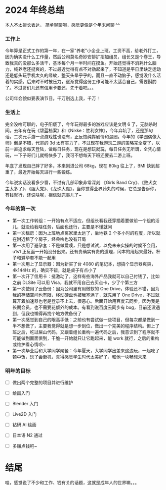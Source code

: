 # 2024 年终总结

本人不太擅长表达， 简单聊聊呗，感觉更像是个年末闲聊 ^^

### 工作上

今年算是正式工作的第一年，在一家"养老"小企业上班，工资不高，给老外打工，因为确实没什么工作量，然后公司莫名奇妙安排扩招加组员，组长又是个卷王，导致我真的没那么多活干，基本每个月一半时间在摸鱼。开始还觉得不消耗什么脑力，纯养老还挺爽的，不过最近觉得有点不对劲起来了，不知道是平日里缺乏运动还是低头玩手机太久的缘故，整天头晕乎乎的，而且一直不动脑子，感觉没什么活着的实感。后来时不时被压力，逐渐觉得这份工作可能不太适合自己，需要斟酌了。不过哥们儿还有信用卡要还，先干着吧。。。

公司年会貌似要表演节目，千万别选上我，千万！

### 生活上

完全没啥可聊的，电子阳痿了，今年玩得最多的游戏应该是文明 6 了，无脑杀时间。去年有在玩《碧蓝档案》和《Nikke：胜利女神》，今年弃坑了，还是那句话，二次元手游一点游戏性也没有，正反馈纯靠剧情和混圈。今年的《学园偶像大师》倒是不错，代哥的 3d 太有实力了，不过现在我游玩二游的策略完全变了，以前一直追求每天登陆，做每日任务，现在是想玩就玩，每日任务无所谓，全凭心情玩，一下子哥们儿就畅快多了，我可不想每天下班还要去二游上班。

年底了发现自己胖了好多，本来刚进公司 68kg，现在 80kg 往上了，BMI 快到超重了，最近开始每天进行一些锻炼。

今年说实话没看多少番，不过有几部印象非常深刻 《Girls Band Cry》、《败犬女主太多了》、《胆大党》、《龙珠大魔》，当你觉得业界药丸的时候，它总是告诉你，有钱就行，还说啥呢，相信就完事儿了~

### 今年的第一次

- 第一次工作转组：一开始有点不适应，但组长看我还穿插着要做前一个组的活儿，就没给我啥任务，后面也还行，主要是不懂就问
- 第一次租房：因为上班地点离家里太远了，坐地铁 2 个多小时的程度，所以就在附近租了个房子，经典啥也没有开局
- 第一次用了避孕套：不是做爱噢，只是想试试，以免未来实操的时候不会用，u1s1 正反面一开始没分出来。还有贵确实有贵的道理，冈本的用起来最好。杯子和避孕套不能一起用
- 第一次用上了显示器：因为新买了台 4080 的笔记本，想搞个显示器爽爽，4k144Hz 的，确实不错，就是桌子有点小了
- 第一次开了信用卡：挺激动了，这样有些海外产品我就可以自己付钱了，比如之前 DLSite 可以用 Visa，我就不用自己去买点卡，少了个第三方
- 第一次使用了云备份：因为公司里有用微软的 One Drive，体验还不错，因为我的存储空间也有限，移动硬盘也被我塞满了，就先用了 One Drive，不过就算开着加速器也老是登录不上去，很恶心。后面开始用百度云同步，因为我是长期会员，也不需要花额外的成本。有看到说百度云同步有 bug，目前还没遇到，但我也懒得再找个地方做备份了
- 第一次感觉到自己的眼高手低：之前也有尝试做一些项目，但每次都是做到一半不想做了，主要我觉得就是想一步到位，做出一个完美的程序结构。但上了班之后，吃过屎山代码，又跟着组长重构一遍代码之后，我意识到了程序就不可能做到面面俱到，干脆一开始就只让它跑起来，能 work 就行，之后的重构或维护看心情呗~
- 第一次毕业后和大学同学聚餐：今年夏天，大学同学出差来这边玩，一起吃了顿中饭，玩了会街机，真得感觉学生时代太美好了，和他一块畅想未来

### 明年的目标

- [ ] 做出两个完整的项目并进行维护

- [ ] 绘画入门
- [ ] Blender 入门
- [ ] Live2D 入门
- [ ] 钻研 AI 绘画
- [ ] 日本语 N2 通过
- [ ] 多赚点钱吧~

# 结尾

哇，感觉说了不少和工作、钱有关的话题，这就是成年人的世界嘛。。。
